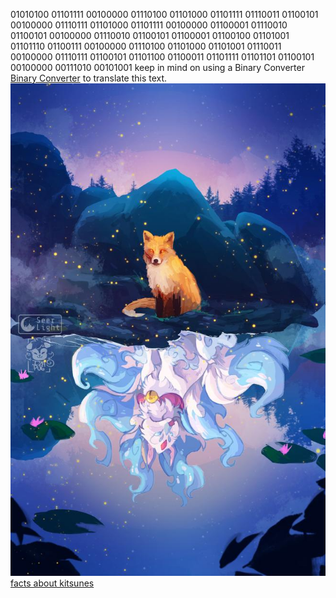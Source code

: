 01010100 01101111 00100000 01110100 01101000 01101111 01110011 01100101 00100000 01110111 01101000 01101111 00100000 01100001 01110010 01100101 00100000 01110010 01100101 01100001 01100100 01101001 01101110 01100111 00100000 01110100 01101000 01101001 01110011 00100000 01110111 01100101 01101100 01100011 01101111 01101101 01100101 00100000 00111010 00101001
keep in mind on using a Binary Converter [Binary Converter](https://www.rapidtables.com/convert/number/binary-to-ascii.html)
 to translate this text.
![Adorable kitsune](Fox_spirit.jpg)
[facts about kitsunes](https://www.youtube.com/watch?v=fJFyixOOPmk)
